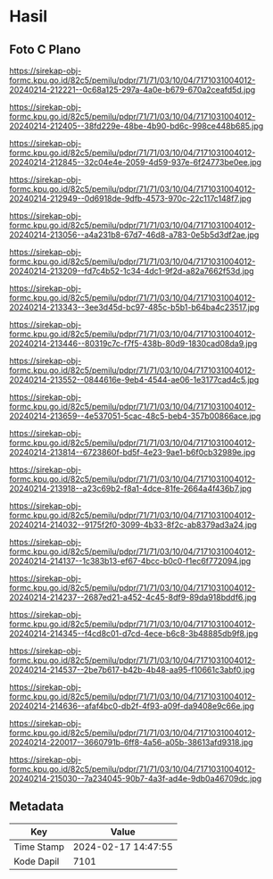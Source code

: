 # Hasil

## Foto C Plano

https://sirekap-obj-formc.kpu.go.id/82c5/pemilu/pdpr/71/71/03/10/04/7171031004012-20240214-212221--0c68a125-297a-4a0e-b679-670a2ceafd5d.jpg

https://sirekap-obj-formc.kpu.go.id/82c5/pemilu/pdpr/71/71/03/10/04/7171031004012-20240214-212405--38fd229e-48be-4b90-bd6c-998ce448b685.jpg

https://sirekap-obj-formc.kpu.go.id/82c5/pemilu/pdpr/71/71/03/10/04/7171031004012-20240214-212845--32c04e4e-2059-4d59-937e-6f24773be0ee.jpg

https://sirekap-obj-formc.kpu.go.id/82c5/pemilu/pdpr/71/71/03/10/04/7171031004012-20240214-212949--0d6918de-9dfb-4573-970c-22c117c148f7.jpg

https://sirekap-obj-formc.kpu.go.id/82c5/pemilu/pdpr/71/71/03/10/04/7171031004012-20240214-213056--a4a231b8-67d7-46d8-a783-0e5b5d3df2ae.jpg

https://sirekap-obj-formc.kpu.go.id/82c5/pemilu/pdpr/71/71/03/10/04/7171031004012-20240214-213209--fd7c4b52-1c34-4dc1-9f2d-a82a7662f53d.jpg

https://sirekap-obj-formc.kpu.go.id/82c5/pemilu/pdpr/71/71/03/10/04/7171031004012-20240214-213343--3ee3d45d-bc97-485c-b5b1-b64ba4c23517.jpg

https://sirekap-obj-formc.kpu.go.id/82c5/pemilu/pdpr/71/71/03/10/04/7171031004012-20240214-213446--80319c7c-f7f5-438b-80d9-1830cad08da9.jpg

https://sirekap-obj-formc.kpu.go.id/82c5/pemilu/pdpr/71/71/03/10/04/7171031004012-20240214-213552--0844616e-9eb4-4544-ae06-1e3177cad4c5.jpg

https://sirekap-obj-formc.kpu.go.id/82c5/pemilu/pdpr/71/71/03/10/04/7171031004012-20240214-213659--4e537051-5cac-48c5-beb4-357b00866ace.jpg

https://sirekap-obj-formc.kpu.go.id/82c5/pemilu/pdpr/71/71/03/10/04/7171031004012-20240214-213814--6723860f-bd5f-4e23-9ae1-b6f0cb32989e.jpg

https://sirekap-obj-formc.kpu.go.id/82c5/pemilu/pdpr/71/71/03/10/04/7171031004012-20240214-213918--a23c69b2-f8a1-4dce-81fe-2664a4f436b7.jpg

https://sirekap-obj-formc.kpu.go.id/82c5/pemilu/pdpr/71/71/03/10/04/7171031004012-20240214-214032--9175f2f0-3099-4b33-8f2c-ab8379ad3a24.jpg

https://sirekap-obj-formc.kpu.go.id/82c5/pemilu/pdpr/71/71/03/10/04/7171031004012-20240214-214137--1c383b13-ef67-4bcc-b0c0-f1ec6f772094.jpg

https://sirekap-obj-formc.kpu.go.id/82c5/pemilu/pdpr/71/71/03/10/04/7171031004012-20240214-214237--2687ed21-a452-4c45-8df9-89da918bddf6.jpg

https://sirekap-obj-formc.kpu.go.id/82c5/pemilu/pdpr/71/71/03/10/04/7171031004012-20240214-214345--f4cd8c01-d7cd-4ece-b6c8-3b48885db9f8.jpg

https://sirekap-obj-formc.kpu.go.id/82c5/pemilu/pdpr/71/71/03/10/04/7171031004012-20240214-214537--2be7b617-b42b-4b48-aa95-f10661c3abf0.jpg

https://sirekap-obj-formc.kpu.go.id/82c5/pemilu/pdpr/71/71/03/10/04/7171031004012-20240214-214636--afaf4bc0-db2f-4f93-a09f-da9408e9c66e.jpg

https://sirekap-obj-formc.kpu.go.id/82c5/pemilu/pdpr/71/71/03/10/04/7171031004012-20240214-220017--3660791b-6ff8-4a56-a05b-38613afd9318.jpg

https://sirekap-obj-formc.kpu.go.id/82c5/pemilu/pdpr/71/71/03/10/04/7171031004012-20240214-215030--7a234045-90b7-4a3f-ad4e-9db0a46709dc.jpg


## Metadata

| Key        | Value               |
| ---------- | ------------------- |
| Time Stamp | 2024-02-17 14:47:55 |
| Kode Dapil | 7101                |



